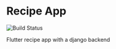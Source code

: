 # Recipe App
![Build Status](https://travis-ci.org/ReeceRose/recipe-app.svg?branch=master)

Flutter recipe app with a django backend